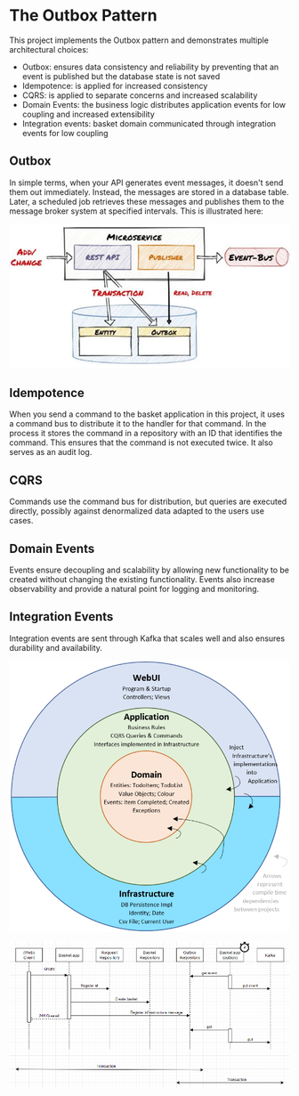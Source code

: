 # The Outbox Pattern

This project implements the Outbox pattern and demonstrates multiple architectural choices:

- Outbox: ensures data consistency and reliability by preventing that an event is published but the database state is
  not saved
- Idempotence: is applied for increased consistency
- CQRS: is applied to separate concerns and increased scalability
- Domain Events: the business logic distributes application events for low coupling and increased extensibility
- Integration events: basket domain communicated through integration events for low coupling

## Outbox

In simple terms, when your API generates event messages, it doesn't send them out immediately. Instead, the messages are
stored in a database table. Later, a scheduled job retrieves these messages and publishes them to the message broker
system at specified intervals. This is illustrated here:

![The Outbox Pattern](docs/images/outbox-drawing.png)

## Idempotence

When you send a command to the basket application in this project, it uses a command bus to distribute it to the handler
for that command. In the process it stores the command in a repository with an ID that identifies the command. This
ensures that the command is not executed twice. It also serves as an audit log.

## CQRS

Commands use the command bus for distribution, but queries are executed directly, possibly against denormalized data
adapted to the users use cases.

## Domain Events

Events ensure decoupling and scalability by allowing new functionality to be created without changing the existing
functionality. Events also increase observability and provide a natural point for logging and monitoring.

## Integration Events

Integration events are sent through Kafka that scales well and also ensures durability and availability.



![Clean Architecture](docs/images/clean-architecture.png)



![Sequence Diagram](docs/images/sequence.png)

